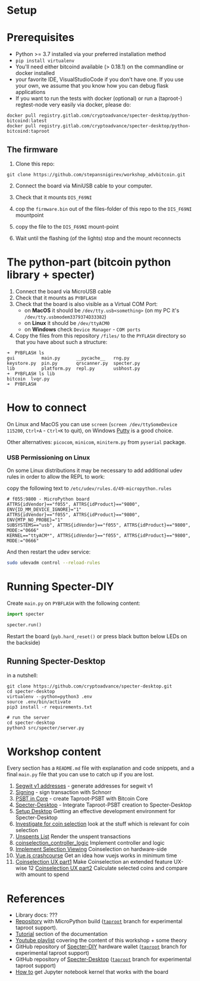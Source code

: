 # Setup

# Prerequisites
* Python >= 3.7 installed via your preferred installation method
* `pip install virtualenv`
* You'll need either bitcoind available (> 0.18.1) on the commandline or docker installed
* your favorite IDE, VisualStudioCode if you don't have one. If you use your own, we assume that you know how you can debug flask applications
* If you want to run the tests with docker (optional) or run a (taproot-) regtest-node very easily via docker, please do:
```
docker pull registry.gitlab.com/cryptoadvance/specter-desktop/python-bitcoind:latest
docker pull registry.gitlab.com/cryptoadvance/specter-desktop/python-bitcoind:taproot
```

## The firmware
1. Clone this repo:
```
git clone https://github.com/stepansnigirev/workshop_advbitcoin.git
```
2. Connect the board via MiniUSB cable to your computer.
3. Check that it mounts  `DIS_F69NI`

4. cop the `firmware.bin` out of the files-folder of this repo to the `DIS_F69NI` mountpoint

5. copy the file to the  `DIS_F69NI` mount-point
6. Wait until the flashing (of the lights) stop and the mount reconnects

# The python-part (bitcoin python library + specter)

1. Connect the board via MicroUSB cable
2. Check that it mounts as `PYBFLASH`
4. Check that the board is also visible as a Virtual COM Port:
	- on **MacOS** it should be `/dev/tty.usb<something>` (on my PC it's `/dev/tty.usbmodem3379374D33382`)
	- on **Linux** it should be `/dev/ttyACM0`
	- on **Windows** check `Device Manager` - `COM ports`
5. Copy the files from this repository `/files/` to the `PYFLASH` directory so that you have about such a structure:
```
➜  PYBFLASH ls       
gui          main.py      __pycache__   rng.py
keystore.py  pin.py       qrscanner.py  specter.py
lib          platform.py  repl.py       usbhost.py
➜  PYBFLASH ls lib   
bitcoin  lvqr.py
➜  PYBFLASH 

```

# How to connect

On Linux and MacOS you can use `screen` (`screen /dev/ttySomeDevice 115200`, `Ctrl+A` - `Ctrl+K` to quit), on Windows [Putty](https://www.putty.org/) is a good choice.

Other alternatives: `picocom`, `minicom`, `miniterm.py` from `pyserial` package.

### USB Permissioning on Linux

On some Linux distributions it may be necessary to add additional udev rules in order to allow the REPL to work:

copy the following text to `/etc/udev/rules.d/49-micropython.rules`
```
# f055:9800 - MicroPython board
ATTRS{idVendor}=="f055", ATTRS{idProduct}=="9800", ENV{ID_MM_DEVICE_IGNORE}="1"
ATTRS{idVendor}=="f055", ATTRS{idProduct}=="9800", ENV{MTP_NO_PROBE}="1"
SUBSYSTEMS=="usb", ATTRS{idVendor}=="f055", ATTRS{idProduct}=="9800", MODE:="0666"
KERNEL=="ttyACM*", ATTRS{idVendor}=="f055", ATTRS{idProduct}=="9800", MODE:="0666"
```

And then restart the udev service:

```bash
sudo udevadm control --reload-rules
```

# Running Specter-DIY

Create `main.py` on `PYBFLASH` with the following content:

```py
import specter

specter.run()
```

Restart the board (`pyb.hard_reset()` or press black button below LEDs on the backside)

## Running Specter-Desktop

in a nutshell:
```
git clone https://github.com/cryptoadvance/specter-desktop.git
cd specter-desktop
virtualenv --python=python3 .env
source .env/bin/activate
pip3 install -r requirements.txt

# run the server
cd specter-desktop
python3 src/specter/server.py
```

# Workshop content

Every section has a `README.md` file with explanation and code snippets, and a final `main.py` file that you can use to catch up if you are lost.

1. [Segwit v1 addresses](./01_schnorr) - generate addresses for segwit v1
2. [Signing](./02_signing) - sign transaction with Schnorr
3. [PSBT in Core](./03_psbt) - create Taproot-PSBT with Bitcoin Core
4. [Specter-Desktop](./04_specter_desktop) - Integrate Taproot-PSBT creation to Specter-Desktop
5. [Setup Desktop](./05_setup_desktop) Getting an effective development environment for Specter-Desktop
6. [Investigate for coin selection](./06_txselect_investigate) look at the stuff which is relevant for coin selection
7. [Unspents List](./07_txselect_rendering) Render the unspent transactions
8. [coinselection_controller_logic](./08_txselect_controller_logic) Implement controller and logic
9. [Implement Selection Viewing](./09_txselect_diy) Coinselection on hardware-side
10. [Vue.js crashcourse](./10_vuejs_crashcourse) Get an idea how vuejs works in minimum time
11. [Coinselection UX part1](./11_txselect_ux_part1) Make Coinselection an extended feature UX-wise
12 [Coinselection UX part2](./12_txselect_ux_part2) Calculate selected coins and compare with amount to spend

# References

- Library docs: ???
- [Repository](https://github.com/diybitcoinhardware/f469-disco/) with MicroPython build ([`taproot`](https://github.com/diybitcoinhardware/f469-disco/tree/taproot) branch for experimental taproot support).
- [Tutorial](https://github.com/diybitcoinhardware/f469-disco/tree/master/docs/tutorial/) section of the documentation
- [Youtube playlist](https://www.youtube.com/playlist?list=PLn2qRQUAAg0z_-R0swVuSsNS9bzRu6oP5) covering the content of this workshop + some theory
- GitHub repository of [Specter-DIY](https://github.com/cryptoadvance/specter-diy) hardware wallet ([`taproot`](https://github.com/cryptoadvance/specter-diy/tree/taproot) branch for experimental taproot support)
- GitHub repository of [Specter-Desktop](https://github.com/cryptoadvance/specter-desktop) ([`taproot`](https://github.com/cryptoadvance/specter-desktop/tree/taproot) branch for experimental taproot support)
- [How to](https://github.com/diybitcoinhardware/f469-disco/tree/master/jupyter_kernel)  get Jupyter notebook kernel that works with the board
